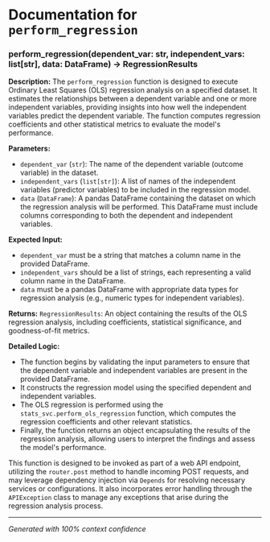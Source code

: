 # Documentation for `perform_regression`

### perform_regression(dependent_var: str, independent_vars: list[str], data: DataFrame) -> RegressionResults

**Description:**
The `perform_regression` function is designed to execute Ordinary Least Squares (OLS) regression analysis on a specified dataset. It estimates the relationships between a dependent variable and one or more independent variables, providing insights into how well the independent variables predict the dependent variable. The function computes regression coefficients and other statistical metrics to evaluate the model's performance.

**Parameters:**
- `dependent_var` (`str`): The name of the dependent variable (outcome variable) in the dataset.
- `independent_vars` (`list[str]`): A list of names of the independent variables (predictor variables) to be included in the regression model.
- `data` (`DataFrame`): A pandas DataFrame containing the dataset on which the regression analysis will be performed. This DataFrame must include columns corresponding to both the dependent and independent variables.

**Expected Input:**
- `dependent_var` must be a string that matches a column name in the provided DataFrame.
- `independent_vars` should be a list of strings, each representing a valid column name in the DataFrame.
- `data` must be a pandas DataFrame with appropriate data types for regression analysis (e.g., numeric types for independent variables).

**Returns:**
`RegressionResults`: An object containing the results of the OLS regression analysis, including coefficients, statistical significance, and goodness-of-fit metrics.

**Detailed Logic:**
- The function begins by validating the input parameters to ensure that the dependent variable and independent variables are present in the provided DataFrame.
- It constructs the regression model using the specified dependent and independent variables.
- The OLS regression is performed using the `stats_svc.perform_ols_regression` function, which computes the regression coefficients and other relevant statistics.
- Finally, the function returns an object encapsulating the results of the regression analysis, allowing users to interpret the findings and assess the model's performance. 

This function is designed to be invoked as part of a web API endpoint, utilizing the `router.post` method to handle incoming POST requests, and may leverage dependency injection via `Depends` for resolving necessary services or configurations. It also incorporates error handling through the `APIException` class to manage any exceptions that arise during the regression analysis process.

---
*Generated with 100% context confidence*
